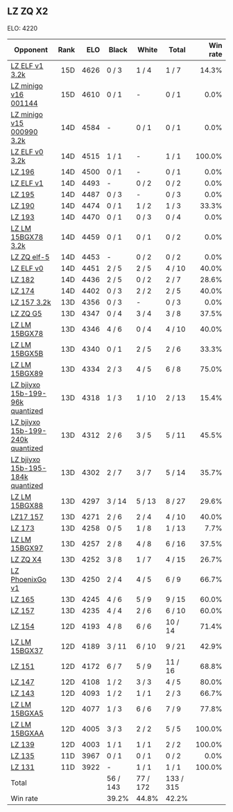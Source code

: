 ## LZ ZQ X2 ##

ELO: 4220

Opponent | Rank | ELO | Black | White | Total | Win rate
---------|-----:|----:|-------|-------|-------|-------:
[LZ ELF v1 3.2k](LZ%20ELF%20v1%203.2k.md) | 15D | 4626 | 0 / 3 | 1 / 4 | 1 / 7 | 14.3%
[LZ minigo v16 001144](LZ%20minigo%20v16%20001144.md) | 15D | 4610 | 0 / 1 | - | 0 / 1 | 0.0%
[LZ minigo v15 000990 3.2k](LZ%20minigo%20v15%20000990%203.2k.md) | 14D | 4584 | - | 0 / 1 | 0 / 1 | 0.0%
[LZ ELF v0 3.2k](LZ%20ELF%20v0%203.2k.md) | 14D | 4515 | 1 / 1 | - | 1 / 1 | 100.0%
[LZ 196](LZ%20196.md) | 14D | 4500 | 0 / 1 | - | 0 / 1 | 0.0%
[LZ ELF v1](LZ%20ELF%20v1.md) | 14D | 4493 | - | 0 / 2 | 0 / 2 | 0.0%
[LZ 195](LZ%20195.md) | 14D | 4487 | 0 / 3 | - | 0 / 3 | 0.0%
[LZ 190](LZ%20190.md) | 14D | 4474 | 0 / 1 | 1 / 2 | 1 / 3 | 33.3%
[LZ 193](LZ%20193.md) | 14D | 4470 | 0 / 1 | 0 / 3 | 0 / 4 | 0.0%
[LZ LM 15BGX78 3.2k](LZ%20LM%2015BGX78%203.2k.md) | 14D | 4459 | 0 / 1 | 0 / 1 | 0 / 2 | 0.0%
[LZ ZQ elf-5](LZ%20ZQ%20elf-5.md) | 14D | 4453 | - | 0 / 2 | 0 / 2 | 0.0%
[LZ ELF v0](LZ%20ELF%20v0.md) | 14D | 4451 | 2 / 5 | 2 / 5 | 4 / 10 | 40.0%
[LZ 182](LZ%20182.md) | 14D | 4436 | 2 / 5 | 0 / 2 | 2 / 7 | 28.6%
[LZ 174](LZ%20174.md) | 14D | 4402 | 0 / 3 | 2 / 2 | 2 / 5 | 40.0%
[LZ 157 3.2k](LZ%20157%203.2k.md) | 13D | 4356 | 0 / 3 | - | 0 / 3 | 0.0%
[LZ ZQ G5](LZ%20ZQ%20G5.md) | 13D | 4347 | 0 / 4 | 3 / 4 | 3 / 8 | 37.5%
[LZ LM 15BGX78](LZ%20LM%2015BGX78.md) | 13D | 4346 | 4 / 6 | 0 / 4 | 4 / 10 | 40.0%
[LZ LM 15BGX5B](LZ%20LM%2015BGX5B.md) | 13D | 4340 | 0 / 1 | 2 / 5 | 2 / 6 | 33.3%
[LZ LM 15BGX89](LZ%20LM%2015BGX89.md) | 13D | 4334 | 2 / 3 | 4 / 5 | 6 / 8 | 75.0%
[LZ bjiyxo 15b-199-96k quantized](LZ%20bjiyxo%2015b-199-96k%20quantized.md) | 13D | 4318 | 1 / 3 | 1 / 10 | 2 / 13 | 15.4%
[LZ bjiyxo 15b-199-240k quantized](LZ%20bjiyxo%2015b-199-240k%20quantized.md) | 13D | 4312 | 2 / 6 | 3 / 5 | 5 / 11 | 45.5%
[LZ bjiyxo 15b-195-184k quantized](LZ%20bjiyxo%2015b-195-184k%20quantized.md) | 13D | 4302 | 2 / 7 | 3 / 7 | 5 / 14 | 35.7%
[LZ LM 15BGX88](LZ%20LM%2015BGX88.md) | 13D | 4297 | 3 / 14 | 5 / 13 | 8 / 27 | 29.6%
[LZ17 157](LZ17%20157.md) | 13D | 4271 | 2 / 6 | 2 / 4 | 4 / 10 | 40.0%
[LZ 173](LZ%20173.md) | 13D | 4258 | 0 / 5 | 1 / 8 | 1 / 13 | 7.7%
[LZ LM 15BGX97](LZ%20LM%2015BGX97.md) | 13D | 4257 | 2 / 8 | 4 / 8 | 6 / 16 | 37.5%
[LZ ZQ X4](LZ%20ZQ%20X4.md) | 13D | 4252 | 3 / 8 | 1 / 7 | 4 / 15 | 26.7%
[LZ PhoenixGo v1](LZ%20PhoenixGo%20v1.md) | 13D | 4250 | 2 / 4 | 4 / 5 | 6 / 9 | 66.7%
[LZ 165](LZ%20165.md) | 13D | 4245 | 4 / 6 | 5 / 9 | 9 / 15 | 60.0%
[LZ 157](LZ%20157.md) | 13D | 4235 | 4 / 4 | 2 / 6 | 6 / 10 | 60.0%
[LZ 154](LZ%20154.md) | 12D | 4193 | 4 / 8 | 6 / 6 | 10 / 14 | 71.4%
[LZ LM 15BGX37](LZ%20LM%2015BGX37.md) | 12D | 4189 | 3 / 11 | 6 / 10 | 9 / 21 | 42.9%
[LZ 151](LZ%20151.md) | 12D | 4172 | 6 / 7 | 5 / 9 | 11 / 16 | 68.8%
[LZ 147](LZ%20147.md) | 12D | 4108 | 1 / 2 | 3 / 3 | 4 / 5 | 80.0%
[LZ 143](LZ%20143.md) | 12D | 4093 | 1 / 2 | 1 / 1 | 2 / 3 | 66.7%
[LZ LM 15BGXA5](LZ%20LM%2015BGXA5.md) | 12D | 4077 | 1 / 3 | 6 / 6 | 7 / 9 | 77.8%
[LZ LM 15BGXAA](LZ%20LM%2015BGXAA.md) | 12D | 4005 | 3 / 3 | 2 / 2 | 5 / 5 | 100.0%
[LZ 139](LZ%20139.md) | 12D | 4003 | 1 / 1 | 1 / 1 | 2 / 2 | 100.0%
[LZ 135](LZ%20135.md) | 11D | 3967 | 0 / 1 | 0 / 1 | 0 / 2 | 0.0%
[LZ 131](LZ%20131.md) | 11D | 3922 | - | 1 / 1 | 1 / 1 | 100.0%
Total | | | 56 / 143 | 77 / 172 | 133 / 315 | 
Win rate| | | 39.2% | 44.8% | 42.2% | 
